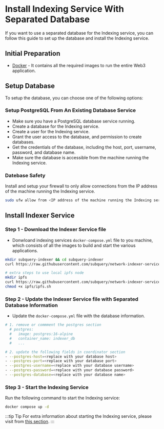 # Install Indexing Service With Separated Database

If you want to use a separated database for the Indexing service, you can follow this guide to set up the database and install the Indexing service.

## Initial Preparation

- [Docker](https://docs.docker.com/get-docker/) - It contains all the required images to run the entire Web3 application.

## Setup Database

To setup the database, you can choose one of the following options:

### Setup PostgreSQL From An Existing Database Service

- Make sure you have a PostgreSQL database service running.
- Create a database for the Indexing service.
- Create a user for the Indexing service.
- Grant the user access to the database, and permission to create databases.
- Get the credentials of the database, including the host, port, username, password, and database name.
- Make sure the database is accessible from the machine running the Indexing service.

### Datebase Safety

Install and setup your firewall to only allow connections from the IP address of the machine running the Indexing service.

```bash
sudo ufw allow from <IP address of the machine running the Indexing service> to any port 5432
```

## Install Indexer Service

### Step 1 - Download the Indexer Service file

- Donwloand indexing services `docker-compose.yml` file to you machine, which consists of all the images to build and start the various applications.

```bash
mkdir subquery-indexer && cd subquery-indexer
curl https://raw.githubusercontent.com/subquery/network-indexer-services/main/deploy/docker-compose.yml -o docker-compose.yml

# extra steps to use local ipfs node
mkdir ipfs
curl https://raw.githubusercontent.com/subquery/network-indexer-services/main/deploy/ipfs/ipfs.sh -o ipfs/ipfs.sh
chmod +x ipfs/ipfs.sh
```

### Step 2 - Update the Indexer Service file with Separated Database Information

- Update the `docker-compose.yml` file with the database information.

```bash
# 1. remove or commment the postgres section
  # postgres:
  #   image: postgres:16-alpine
  #   container_name: indexer_db
  #   ...

# 2. update the following fields in coordinator section
- --postgres-host=<replace with your database host>
- --postgres-port=<replace with your database port>
- --postgres-username=<replace with your database username>
- --postgres-password=<replace with your database password>
- --postgres-database=<replace with your database name>
```

### Step 3 - Start the Indexing Service

Run the following command to start the Indexing service:

```bash
docker compose up -d
```

:::tip Tip
For extra information about starting the Indexing service, please visit from [this section](./install-indexer-locally.md#step-2-start-the-indexing-service).
:::
